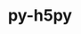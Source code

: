 ---
title: "py-h5py"
layout: cache
categories: [package, develop]
meta: {"compilers": ["apple-clang@16.0.0", "gcc@11.1.0", "gcc@11.4.0", "gcc@13.2.0", "intel-oneapi-compilers@2025.1.0"], "num_specs": 166, "num_specs_by_stack": {"data-vis-sdk": 7, "e4s": 32, "e4s-neoverse-v2": 16, "e4s-oneapi": 8, "hep": 3, "ml-darwin-aarch64-mps": 10, "ml-linux-aarch64-cpu": 25, "ml-linux-aarch64-cuda": 22, "ml-linux-x86_64-cpu": 25, "ml-linux-x86_64-cuda": 25, "ml-linux-x86_64-rocm": 8, "root": 166}, "oss": ["sequoia", "ubuntu20.04", "ubuntu22.04", "ubuntu24.04"], "platforms": ["darwin", "linux"], "stacks": ["data-vis-sdk", "e4s", "e4s-neoverse-v2", "e4s-oneapi", "hep", "ml-darwin-aarch64-mps", "ml-linux-aarch64-cpu", "ml-linux-aarch64-cuda", "ml-linux-x86_64-cpu", "ml-linux-x86_64-cuda", "ml-linux-x86_64-rocm", "root"], "targets": ["aarch64", "neoverse_v2", "x86_64_v3"], "versions": ["3.12.1"]}
spec_details: [{"compiler": "gcc@13.2.0", "hash": "23ipk25fzxwqucflgzoreosgap4gti7n", "os": "ubuntu24.04", "platform": "linux", "size": "-", "stacks": ["ml-linux-x86_64-cpu", "ml-linux-x86_64-cuda", "root"], "target": "x86_64_v3", "variants": ["build_system=python_pip", "~mpi"], "versions": ["3.12.1"]}, {"compiler": "gcc@13.2.0", "hash": "246da5yyefjknnpslbfazk4f7dbsr4pd", "os": "ubuntu24.04", "platform": "linux", "size": "-", "stacks": ["ml-linux-aarch64-cpu", "root"], "target": "aarch64", "variants": ["build_system=python_pip", "+mpi"], "versions": ["3.12.1"]}, {"compiler": "gcc@13.2.0", "hash": "262m5qmd52v6x3i3izf565jpflzc6ya3", "os": "ubuntu24.04", "platform": "linux", "size": "-", "stacks": ["ml-linux-aarch64-cuda", "root"], "target": "aarch64", "variants": ["build_system=python_pip", "+mpi"], "versions": ["3.12.1"]}, {"compiler": "gcc@13.2.0", "hash": "272afb5ckr6d6c4hj3wti2jb25o3ls3n", "os": "ubuntu24.04", "platform": "linux", "size": "-", "stacks": ["ml-linux-x86_64-cuda", "root"], "target": "x86_64_v3", "variants": ["build_system=python_pip", "+mpi"], "versions": ["3.12.1"]}, {"compiler": "gcc@13.2.0", "hash": "33xdpnng5q7czhegthucp2ss43eoulbw", "os": "ubuntu24.04", "platform": "linux", "size": "-", "stacks": ["ml-linux-x86_64-cpu", "root"], "target": "x86_64_v3", "variants": ["build_system=python_pip", "+mpi"], "versions": ["3.12.1"]}, {"compiler": "gcc@13.2.0", "hash": "34lk65am7tv2jkrascmagcbaogvvv6xs", "os": "ubuntu24.04", "platform": "linux", "size": "-", "stacks": ["ml-linux-aarch64-cpu", "root"], "target": "aarch64", "variants": ["build_system=python_pip", "+mpi"], "versions": ["3.12.1"]}, {"compiler": "gcc@13.2.0", "hash": "35bswg77ugdd7c3yzh6yjsznc74nok4n", "os": "ubuntu24.04", "platform": "linux", "size": "-", "stacks": ["ml-linux-x86_64-rocm", "root"], "target": "x86_64_v3", "variants": ["build_system=python_pip", "~mpi"], "versions": ["3.12.1"]}, {"compiler": "gcc@13.2.0", "hash": "37epi7qegwcldnuemw7mq534esgixmip", "os": "ubuntu24.04", "platform": "linux", "size": "-", "stacks": ["ml-linux-x86_64-cpu", "root"], "target": "x86_64_v3", "variants": ["build_system=python_pip", "+mpi"], "versions": ["3.12.1"]}, {"compiler": "gcc@13.2.0", "hash": "3eqsttf2uitmxo5iejlvecthyidiv3ml", "os": "ubuntu24.04", "platform": "linux", "size": "-", "stacks": ["ml-linux-aarch64-cpu", "ml-linux-aarch64-cuda", "root"], "target": "aarch64", "variants": ["build_system=python_pip", "~mpi"], "versions": ["3.12.1"]}, {"compiler": "gcc@13.2.0", "hash": "3ewvpdwaidvfskffw2mzhpqaloj3jdnq", "os": "ubuntu24.04", "platform": "linux", "size": "-", "stacks": ["ml-linux-aarch64-cuda", "root"], "target": "aarch64", "variants": ["build_system=python_pip", "+mpi"], "versions": ["3.12.1"]}, {"compiler": "gcc@11.4.0", "hash": "3g3eyj3gwphruer2z6z57reo7asgi7aa", "os": "ubuntu22.04", "platform": "linux", "size": "-", "stacks": ["e4s", "root"], "target": "x86_64_v3", "variants": ["build_system=python_pip", "+mpi"], "versions": ["3.12.1"]}, {"compiler": "gcc@13.2.0", "hash": "3qjb7uma3ph7ck2mcqgsmxgduclawjes", "os": "ubuntu24.04", "platform": "linux", "size": "-", "stacks": ["ml-linux-aarch64-cuda", "root"], "target": "aarch64", "variants": ["build_system=python_pip", "+mpi"], "versions": ["3.12.1"]}, {"compiler": "gcc@13.2.0", "hash": "4k4atfpdnosqjaxz5rz6h63u5whp3fsy", "os": "ubuntu24.04", "platform": "linux", "size": "-", "stacks": ["ml-linux-x86_64-cuda", "root"], "target": "x86_64_v3", "variants": ["build_system=python_pip", "+mpi"], "versions": ["3.12.1"]}, {"compiler": "apple-clang@16.0.0", "hash": "4qwrznbrvjwg4jnjjf37ki7nijqt2ldh", "os": "sequoia", "platform": "darwin", "size": "-", "stacks": ["ml-darwin-aarch64-mps", "root"], "target": "aarch64", "variants": ["build_system=python_pip", "+mpi"], "versions": ["3.12.1"]}, {"compiler": "gcc@13.2.0", "hash": "4xihw5y4oe6baqz6w3ghdwczcaejdr6e", "os": "ubuntu24.04", "platform": "linux", "size": "-", "stacks": ["ml-linux-x86_64-cuda", "root"], "target": "x86_64_v3", "variants": ["build_system=python_pip", "+mpi"], "versions": ["3.12.1"]}, {"compiler": "gcc@11.4.0", "hash": "55v5d2fvxr2y6zxzshegnfsnzypqjrsn", "os": "ubuntu22.04", "platform": "linux", "size": "-", "stacks": ["e4s", "root"], "target": "x86_64_v3", "variants": ["build_system=python_pip", "+mpi"], "versions": ["3.12.1"]}, {"compiler": "gcc@13.2.0", "hash": "5a2vyh2xmukwk7xbhdxd7wuyuax4fxmz", "os": "ubuntu24.04", "platform": "linux", "size": "-", "stacks": ["ml-linux-aarch64-cuda", "root"], "target": "aarch64", "variants": ["build_system=python_pip", "+mpi"], "versions": ["3.12.1"]}, {"compiler": "gcc@13.2.0", "hash": "5du4yxnzcykzkzcsnmlwa5voqrzqxobs", "os": "ubuntu24.04", "platform": "linux", "size": "-", "stacks": ["ml-linux-aarch64-cpu", "root"], "target": "aarch64", "variants": ["build_system=python_pip", "+mpi"], "versions": ["3.12.1"]}, {"compiler": "gcc@11.1.0", "hash": "5spasynmna4mkmatlnzjnnsuxzcorws6", "os": "ubuntu20.04", "platform": "linux", "size": "-", "stacks": ["data-vis-sdk", "root"], "target": "x86_64_v3", "variants": ["build_system=python_pip", "+mpi"], "versions": ["3.12.1"]}, {"compiler": "gcc@13.2.0", "hash": "5vgkdsqjy4ovkzkfbcvnxmt2ootqystb", "os": "ubuntu24.04", "platform": "linux", "size": "-", "stacks": ["ml-linux-x86_64-cuda", "root"], "target": "x86_64_v3", "variants": ["build_system=python_pip", "+mpi"], "versions": ["3.12.1"]}, {"compiler": "apple-clang@16.0.0", "hash": "5zih5mxzkrwhqbkql5ywb73ccnn6xn7n", "os": "sequoia", "platform": "darwin", "size": "-", "stacks": ["ml-darwin-aarch64-mps", "root"], "target": "aarch64", "variants": ["build_system=python_pip", "+mpi"], "versions": ["3.12.1"]}, {"compiler": "gcc@13.2.0", "hash": "6aw7sq2oungwgoud74lgjst3dipq6zng", "os": "ubuntu24.04", "platform": "linux", "size": "-", "stacks": ["ml-linux-aarch64-cpu", "root"], "target": "aarch64", "variants": ["build_system=python_pip", "+mpi"], "versions": ["3.12.1"]}, {"compiler": "gcc@11.1.0", "hash": "6hfrf7b23qsamneveltpr7et6phxhneb", "os": "ubuntu20.04", "platform": "linux", "size": "-", "stacks": ["data-vis-sdk", "root"], "target": "x86_64_v3", "variants": ["build_system=python_pip", "+mpi"], "versions": ["3.12.1"]}, {"compiler": "gcc@11.4.0", "hash": "6kz5pxvhg7aelbiw7wleqe5iu4zkb4zh", "os": "ubuntu22.04", "platform": "linux", "size": "-", "stacks": ["e4s", "root"], "target": "x86_64_v3", "variants": ["build_system=python_pip", "+mpi"], "versions": ["3.12.1"]}, {"compiler": "gcc@13.2.0", "hash": "744ok7ppw2sq6cradzbfv7qd62ab6tqk", "os": "ubuntu24.04", "platform": "linux", "size": "-", "stacks": ["ml-linux-x86_64-rocm", "root"], "target": "x86_64_v3", "variants": ["build_system=python_pip", "~mpi"], "versions": ["3.12.1"]}, {"compiler": "gcc@11.4.0", "hash": "7exjary2hd4vt6yfjyx5hte3tm3aznhi", "os": "ubuntu22.04", "platform": "linux", "size": "-", "stacks": ["e4s", "root"], "target": "x86_64_v3", "variants": ["build_system=python_pip", "+mpi"], "versions": ["3.12.1"]}, {"compiler": "apple-clang@16.0.0", "hash": "7ihneub76bi3boeerb5hfuyljjhdnoyl", "os": "sequoia", "platform": "darwin", "size": "-", "stacks": ["ml-darwin-aarch64-mps", "root"], "target": "aarch64", "variants": ["build_system=python_pip", "+mpi"], "versions": ["3.12.1"]}, {"compiler": "gcc@13.2.0", "hash": "7ompd7lzkrs357efczglg455f44lgjfi", "os": "ubuntu24.04", "platform": "linux", "size": "-", "stacks": ["ml-linux-x86_64-cpu", "root"], "target": "x86_64_v3", "variants": ["build_system=python_pip", "+mpi"], "versions": ["3.12.1"]}, {"compiler": "gcc@11.4.0", "hash": "7qedkmelodsplued7wsleq3vevrxqgey", "os": "ubuntu22.04", "platform": "linux", "size": "-", "stacks": ["hep", "root"], "target": "x86_64_v3", "variants": ["build_system=python_pip", "+mpi"], "versions": ["3.12.1"]}, {"compiler": "gcc@13.2.0", "hash": "7seukmxdyf6r27qs5uhmajxsulg5leg2", "os": "ubuntu24.04", "platform": "linux", "size": "-", "stacks": ["ml-linux-x86_64-cpu", "root"], "target": "x86_64_v3", "variants": ["build_system=python_pip", "+mpi"], "versions": ["3.12.1"]}, {"compiler": "gcc@11.4.0", "hash": "7vhywkoiguvikkuvnhkxs4bvg45vsqnj", "os": "ubuntu22.04", "platform": "linux", "size": "-", "stacks": ["e4s", "root"], "target": "x86_64_v3", "variants": ["build_system=python_pip", "+mpi"], "versions": ["3.12.1"]}, {"compiler": "gcc@11.4.0", "hash": "ac7pzb4ze2r3qfqh6bg2ujsbgeyzoblu", "os": "ubuntu22.04", "platform": "linux", "size": "-", "stacks": ["e4s-neoverse-v2", "root"], "target": "neoverse_v2", "variants": ["build_system=python_pip", "+mpi"], "versions": ["3.12.1"]}, {"compiler": "gcc@11.4.0", "hash": "aezrz6lllynjmgvwzktnc5rjt4p7bwqf", "os": "ubuntu22.04", "platform": "linux", "size": "-", "stacks": ["e4s", "root"], "target": "x86_64_v3", "variants": ["build_system=python_pip", "+mpi"], "versions": ["3.12.1"]}, {"compiler": "gcc@13.2.0", "hash": "afwjc2xeyijqtllt4sslnxlkgcahj42j", "os": "ubuntu24.04", "platform": "linux", "size": "-", "stacks": ["ml-linux-aarch64-cpu", "root"], "target": "aarch64", "variants": ["build_system=python_pip", "+mpi"], "versions": ["3.12.1"]}, {"compiler": "gcc@13.2.0", "hash": "atag5afak4tvgscheehecz4vbattuqlh", "os": "ubuntu24.04", "platform": "linux", "size": "-", "stacks": ["ml-linux-aarch64-cuda", "root"], "target": "aarch64", "variants": ["build_system=python_pip", "+mpi"], "versions": ["3.12.1"]}, {"compiler": "gcc@13.2.0", "hash": "awynanhxqz3m3x5lvf5oa5ng7jmyre7i", "os": "ubuntu24.04", "platform": "linux", "size": "-", "stacks": ["ml-linux-x86_64-cpu", "ml-linux-x86_64-cuda", "root"], "target": "x86_64_v3", "variants": ["build_system=python_pip", "~mpi"], "versions": ["3.12.1"]}, {"compiler": "gcc@13.2.0", "hash": "b47v4itv5dovpezrkhvc22medsofacby", "os": "ubuntu24.04", "platform": "linux", "size": "-", "stacks": ["ml-linux-aarch64-cpu", "root"], "target": "aarch64", "variants": ["build_system=python_pip", "+mpi"], "versions": ["3.12.1"]}, {"compiler": "gcc@11.4.0", "hash": "bbxzlp73s2hidvlf6narynjniytzdrkg", "os": "ubuntu22.04", "platform": "linux", "size": "-", "stacks": ["e4s", "root"], "target": "x86_64_v3", "variants": ["build_system=python_pip", "+mpi"], "versions": ["3.12.1"]}, {"compiler": "gcc@11.4.0", "hash": "bibbm4rmqil467ch52wne4wfheebb6sm", "os": "ubuntu22.04", "platform": "linux", "size": "-", "stacks": ["e4s-neoverse-v2", "root"], "target": "neoverse_v2", "variants": ["build_system=python_pip", "+mpi"], "versions": ["3.12.1"]}, {"compiler": "gcc@13.2.0", "hash": "bnifoyprvqpyilc4hn2bdrnrjayto5fx", "os": "ubuntu24.04", "platform": "linux", "size": "-", "stacks": ["ml-linux-x86_64-cuda", "root"], "target": "x86_64_v3", "variants": ["build_system=python_pip", "+mpi"], "versions": ["3.12.1"]}, {"compiler": "gcc@11.4.0", "hash": "boxwz2svb5qqnsfpmsify5ts7yesn2pu", "os": "ubuntu22.04", "platform": "linux", "size": "-", "stacks": ["e4s-neoverse-v2", "root"], "target": "neoverse_v2", "variants": ["build_system=python_pip", "+mpi"], "versions": ["3.12.1"]}, {"compiler": "gcc@13.2.0", "hash": "bxwr5ya73m7pes3ctpu7rutftnnchybv", "os": "ubuntu24.04", "platform": "linux", "size": "-", "stacks": ["ml-linux-x86_64-rocm", "root"], "target": "x86_64_v3", "variants": ["build_system=python_pip", "~mpi"], "versions": ["3.12.1"]}, {"compiler": "gcc@13.2.0", "hash": "cbgtegxxkys2ztmum22bquphtbsnoqlw", "os": "ubuntu24.04", "platform": "linux", "size": "-", "stacks": ["ml-linux-x86_64-cuda", "root"], "target": "x86_64_v3", "variants": ["build_system=python_pip", "+mpi"], "versions": ["3.12.1"]}, {"compiler": "gcc@13.2.0", "hash": "cjo6sy72smvqhvkzdzkei2j4gjrghvq4", "os": "ubuntu24.04", "platform": "linux", "size": "-", "stacks": ["ml-linux-aarch64-cpu", "root"], "target": "aarch64", "variants": ["build_system=python_pip", "+mpi"], "versions": ["3.12.1"]}, {"compiler": "gcc@13.2.0", "hash": "csfqldmo7ft66eqdjkr5rjoq4zaoqvax", "os": "ubuntu24.04", "platform": "linux", "size": "-", "stacks": ["ml-linux-x86_64-cuda", "root"], "target": "x86_64_v3", "variants": ["build_system=python_pip", "+mpi"], "versions": ["3.12.1"]}, {"compiler": "gcc@11.4.0", "hash": "ctzngykfaskqgsjvheln5psqdt25wei5", "os": "ubuntu22.04", "platform": "linux", "size": "-", "stacks": ["e4s", "root"], "target": "x86_64_v3", "variants": ["build_system=python_pip", "+mpi"], "versions": ["3.12.1"]}, {"compiler": "gcc@11.4.0", "hash": "cvxrocw36v64stlyb7sckgtp47rdc4mu", "os": "ubuntu22.04", "platform": "linux", "size": "-", "stacks": ["e4s-neoverse-v2", "root"], "target": "neoverse_v2", "variants": ["build_system=python_pip", "+mpi"], "versions": ["3.12.1"]}, {"compiler": "gcc@11.4.0", "hash": "cwwn427b4jjzza57l2fdnxwtv74lvan2", "os": "ubuntu22.04", "platform": "linux", "size": "-", "stacks": ["e4s", "root"], "target": "x86_64_v3", "variants": ["build_system=python_pip", "+mpi"], "versions": ["3.12.1"]}, {"compiler": "gcc@11.4.0", "hash": "cytbmyrtdp7t5qaewsfxrraen2pznfs5", "os": "ubuntu22.04", "platform": "linux", "size": "-", "stacks": ["e4s", "root"], "target": "x86_64_v3", "variants": ["build_system=python_pip", "+mpi"], "versions": ["3.12.1"]}, {"compiler": "gcc@13.2.0", "hash": "d4b4wh6bhtlsnbxhewh3cida5zzwkher", "os": "ubuntu24.04", "platform": "linux", "size": "-", "stacks": ["ml-linux-x86_64-cpu", "root"], "target": "x86_64_v3", "variants": ["build_system=python_pip", "+mpi"], "versions": ["3.12.1"]}, {"compiler": "apple-clang@16.0.0", "hash": "deorwq32jxwzshsyouic7bkthqe2onlp", "os": "sequoia", "platform": "darwin", "size": "-", "stacks": ["ml-darwin-aarch64-mps", "root"], "target": "aarch64", "variants": ["build_system=python_pip", "+mpi"], "versions": ["3.12.1"]}, {"compiler": "gcc@13.2.0", "hash": "dph7pr7t3hs4znh66wohon6gasalykl2", "os": "ubuntu24.04", "platform": "linux", "size": "-", "stacks": ["ml-linux-aarch64-cpu", "ml-linux-aarch64-cuda", "root"], "target": "aarch64", "variants": ["build_system=python_pip", "~mpi"], "versions": ["3.12.1"]}, {"compiler": "gcc@11.4.0", "hash": "dxvecp4je4c6zuk7t7g2jpf2mgz652we", "os": "ubuntu22.04", "platform": "linux", "size": "-", "stacks": ["e4s-neoverse-v2", "root"], "target": "neoverse_v2", "variants": ["build_system=python_pip", "+mpi"], "versions": ["3.12.1"]}, {"compiler": "gcc@11.4.0", "hash": "e57ccna2rjxkqn625iehcb4l6gnrm3xu", "os": "ubuntu22.04", "platform": "linux", "size": "-", "stacks": ["e4s-neoverse-v2", "root"], "target": "neoverse_v2", "variants": ["build_system=python_pip", "+mpi"], "versions": ["3.12.1"]}, {"compiler": "gcc@11.4.0", "hash": "ec2pan24upwhhixgjynleoep5en3byre", "os": "ubuntu22.04", "platform": "linux", "size": "-", "stacks": ["e4s", "root"], "target": "x86_64_v3", "variants": ["build_system=python_pip", "+mpi"], "versions": ["3.12.1"]}, {"compiler": "gcc@11.4.0", "hash": "efgm4vbmobzalebex4lezoniu3ks2qvc", "os": "ubuntu22.04", "platform": "linux", "size": "-", "stacks": ["e4s", "root"], "target": "x86_64_v3", "variants": ["build_system=python_pip", "+mpi"], "versions": ["3.12.1"]}, {"compiler": "intel-oneapi-compilers@2025.1.0", "hash": "egm6dyt6ujwkvz77pibmxfe4o3rr5miy", "os": "ubuntu22.04", "platform": "linux", "size": "-", "stacks": ["e4s-oneapi", "root"], "target": "x86_64_v3", "variants": ["build_system=python_pip", "+mpi"], "versions": ["3.12.1"]}, {"compiler": "gcc@11.1.0", "hash": "es6homfxw2hqlmy2bd22fi63vj4zp5pz", "os": "ubuntu20.04", "platform": "linux", "size": "-", "stacks": ["data-vis-sdk", "root"], "target": "x86_64_v3", "variants": ["build_system=python_pip", "+mpi"], "versions": ["3.12.1"]}, {"compiler": "gcc@13.2.0", "hash": "fgplnlcrjo467lkfdxnelnfuwtqplrue", "os": "ubuntu24.04", "platform": "linux", "size": "-", "stacks": ["ml-linux-x86_64-cpu", "ml-linux-x86_64-cuda", "root"], "target": "x86_64_v3", "variants": ["build_system=python_pip", "~mpi"], "versions": ["3.12.1"]}, {"compiler": "gcc@11.4.0", "hash": "fhxmb76daxyqq5awgn46hgp4hj6ly3t6", "os": "ubuntu22.04", "platform": "linux", "size": "-", "stacks": ["e4s", "root"], "target": "x86_64_v3", "variants": ["build_system=python_pip", "+mpi"], "versions": ["3.12.1"]}, {"compiler": "apple-clang@16.0.0", "hash": "ftc4rinr6qcjarlbw4agj57ttedeshgf", "os": "sequoia", "platform": "darwin", "size": "-", "stacks": ["ml-darwin-aarch64-mps", "root"], "target": "aarch64", "variants": ["build_system=python_pip", "+mpi"], "versions": ["3.12.1"]}, {"compiler": "apple-clang@16.0.0", "hash": "fu7acqcr6etapvollemxo46pmbc6xfbl", "os": "sequoia", "platform": "darwin", "size": "-", "stacks": ["ml-darwin-aarch64-mps", "root"], "target": "aarch64", "variants": ["build_system=python_pip", "+mpi"], "versions": ["3.12.1"]}, {"compiler": "gcc@13.2.0", "hash": "gfwumh7onkma6wxpymlmcqa6q5oocc6z", "os": "ubuntu24.04", "platform": "linux", "size": "-", "stacks": ["ml-linux-x86_64-cpu", "root"], "target": "x86_64_v3", "variants": ["build_system=python_pip", "+mpi"], "versions": ["3.12.1"]}, {"compiler": "gcc@13.2.0", "hash": "gh3e4wbnbq7cuaeoqs3syflubkhexsob", "os": "ubuntu24.04", "platform": "linux", "size": "-", "stacks": ["ml-linux-x86_64-cpu", "root"], "target": "x86_64_v3", "variants": ["build_system=python_pip", "+mpi"], "versions": ["3.12.1"]}, {"compiler": "apple-clang@16.0.0", "hash": "gpc4v7h6hnt5llujxt4ljnih24tkwvxm", "os": "sequoia", "platform": "darwin", "size": "-", "stacks": ["ml-darwin-aarch64-mps", "root"], "target": "aarch64", "variants": ["build_system=python_pip", "+mpi"], "versions": ["3.12.1"]}, {"compiler": "gcc@13.2.0", "hash": "gwmgxbat2tq2a27c2njgpto3gq6tx3w5", "os": "ubuntu24.04", "platform": "linux", "size": "-", "stacks": ["ml-linux-aarch64-cuda", "root"], "target": "aarch64", "variants": ["build_system=python_pip", "+mpi"], "versions": ["3.12.1"]}, {"compiler": "gcc@11.4.0", "hash": "h2qqb3rfd3nwzrbbviizuiflklrgun3x", "os": "ubuntu22.04", "platform": "linux", "size": "-", "stacks": ["e4s-neoverse-v2", "root"], "target": "neoverse_v2", "variants": ["build_system=python_pip", "+mpi"], "versions": ["3.12.1"]}, {"compiler": "gcc@13.2.0", "hash": "hl22bnaajqx33tqesfs5n2c7i6qel3tp", "os": "ubuntu24.04", "platform": "linux", "size": "-", "stacks": ["ml-linux-aarch64-cpu", "root"], "target": "aarch64", "variants": ["build_system=python_pip", "+mpi"], "versions": ["3.12.1"]}, {"compiler": "gcc@13.2.0", "hash": "hltpamc2toqgkkf5cjytfnbjztwch7gk", "os": "ubuntu24.04", "platform": "linux", "size": "-", "stacks": ["ml-linux-aarch64-cuda", "root"], "target": "aarch64", "variants": ["build_system=python_pip", "+mpi"], "versions": ["3.12.1"]}, {"compiler": "gcc@13.2.0", "hash": "hpc3fygvlxivwx2knvugnmsx5gqcxgq4", "os": "ubuntu24.04", "platform": "linux", "size": "-", "stacks": ["ml-linux-aarch64-cuda", "root"], "target": "aarch64", "variants": ["build_system=python_pip", "+mpi"], "versions": ["3.12.1"]}, {"compiler": "gcc@11.4.0", "hash": "hzcjaj2g326rgw3ydkno5jsqipvlebbp", "os": "ubuntu22.04", "platform": "linux", "size": "-", "stacks": ["e4s", "root"], "target": "x86_64_v3", "variants": ["build_system=python_pip", "+mpi"], "versions": ["3.12.1"]}, {"compiler": "gcc@13.2.0", "hash": "i46ylcfpooz2flfxilsqkidkpj57fji7", "os": "ubuntu24.04", "platform": "linux", "size": "-", "stacks": ["ml-linux-x86_64-cpu", "root"], "target": "x86_64_v3", "variants": ["build_system=python_pip", "+mpi"], "versions": ["3.12.1"]}, {"compiler": "gcc@11.4.0", "hash": "ibgo5uzriijsw2otdocpmeqqigdj6kpj", "os": "ubuntu22.04", "platform": "linux", "size": "-", "stacks": ["e4s", "root"], "target": "x86_64_v3", "variants": ["build_system=python_pip", "+mpi"], "versions": ["3.12.1"]}, {"compiler": "gcc@11.4.0", "hash": "igyo6bdz3v3msckfvikwzchi6jguilt6", "os": "ubuntu22.04", "platform": "linux", "size": "-", "stacks": ["e4s-neoverse-v2", "root"], "target": "neoverse_v2", "variants": ["build_system=python_pip", "+mpi"], "versions": ["3.12.1"]}, {"compiler": "gcc@11.4.0", "hash": "ik6gwt4ro4zffn3ztqetcrg673idq3ba", "os": "ubuntu22.04", "platform": "linux", "size": "-", "stacks": ["e4s-neoverse-v2", "root"], "target": "neoverse_v2", "variants": ["build_system=python_pip", "+mpi"], "versions": ["3.12.1"]}, {"compiler": "gcc@13.2.0", "hash": "io3nafddlafc55wa37qwcj2amjq5cz5k", "os": "ubuntu24.04", "platform": "linux", "size": "-", "stacks": ["ml-linux-x86_64-cuda", "root"], "target": "x86_64_v3", "variants": ["build_system=python_pip", "+mpi"], "versions": ["3.12.1"]}, {"compiler": "gcc@11.4.0", "hash": "iqr7tylyn446ggqfowr55pv5xyocxonw", "os": "ubuntu22.04", "platform": "linux", "size": "-", "stacks": ["e4s-neoverse-v2", "root"], "target": "neoverse_v2", "variants": ["build_system=python_pip", "+mpi"], "versions": ["3.12.1"]}, {"compiler": "gcc@13.2.0", "hash": "iyvdxxgomlcs26vbivtr5u5cghclpl4f", "os": "ubuntu24.04", "platform": "linux", "size": "-", "stacks": ["ml-linux-x86_64-cpu", "root"], "target": "x86_64_v3", "variants": ["build_system=python_pip", "+mpi"], "versions": ["3.12.1"]}, {"compiler": "gcc@13.2.0", "hash": "j6hdbznhl2p36fq2bjvvekx3nwhhpywj", "os": "ubuntu24.04", "platform": "linux", "size": "-", "stacks": ["ml-linux-aarch64-cpu", "ml-linux-aarch64-cuda", "root"], "target": "aarch64", "variants": ["build_system=python_pip", "~mpi"], "versions": ["3.12.1"]}, {"compiler": "gcc@13.2.0", "hash": "jhl24x5go6gljz5hrxldssae5rnvsi4j", "os": "ubuntu24.04", "platform": "linux", "size": "-", "stacks": ["ml-linux-aarch64-cpu", "root"], "target": "aarch64", "variants": ["build_system=python_pip", "+mpi"], "versions": ["3.12.1"]}, {"compiler": "intel-oneapi-compilers@2025.1.0", "hash": "jkelz2bscykddxgc6vvs4gred7fpw5d4", "os": "ubuntu22.04", "platform": "linux", "size": "-", "stacks": ["e4s-oneapi", "root"], "target": "x86_64_v3", "variants": ["build_system=python_pip", "+mpi"], "versions": ["3.12.1"]}, {"compiler": "gcc@11.4.0", "hash": "jo7axs3nfupio75q65yubknzdwkzl6cd", "os": "ubuntu22.04", "platform": "linux", "size": "-", "stacks": ["e4s", "root"], "target": "x86_64_v3", "variants": ["build_system=python_pip", "+mpi"], "versions": ["3.12.1"]}, {"compiler": "gcc@11.1.0", "hash": "jxoijrqtgzuwce744y5wnvqyuk2hv2d4", "os": "ubuntu20.04", "platform": "linux", "size": "-", "stacks": ["data-vis-sdk", "root"], "target": "x86_64_v3", "variants": ["build_system=python_pip", "+mpi"], "versions": ["3.12.1"]}, {"compiler": "gcc@13.2.0", "hash": "kcv4jvbkypoecsmz25xogc4ggh2l332h", "os": "ubuntu24.04", "platform": "linux", "size": "-", "stacks": ["ml-linux-x86_64-cuda", "root"], "target": "x86_64_v3", "variants": ["build_system=python_pip", "+mpi"], "versions": ["3.12.1"]}, {"compiler": "gcc@13.2.0", "hash": "kitxg6o76g2uenmt5rl6sm3sumcqr6ii", "os": "ubuntu24.04", "platform": "linux", "size": "-", "stacks": ["ml-linux-x86_64-cpu", "ml-linux-x86_64-cuda", "root"], "target": "x86_64_v3", "variants": ["build_system=python_pip", "~mpi"], "versions": ["3.12.1"]}, {"compiler": "gcc@11.4.0", "hash": "ksfd7u3tktmejjwq2oe4v44jsghtvizo", "os": "ubuntu22.04", "platform": "linux", "size": "-", "stacks": ["e4s", "root"], "target": "x86_64_v3", "variants": ["build_system=python_pip", "+mpi"], "versions": ["3.12.1"]}, {"compiler": "gcc@13.2.0", "hash": "kuxunm22qsh7td7wq3eguqmf4z7stojz", "os": "ubuntu24.04", "platform": "linux", "size": "-", "stacks": ["ml-linux-aarch64-cpu", "root"], "target": "aarch64", "variants": ["build_system=python_pip", "+mpi"], "versions": ["3.12.1"]}, {"compiler": "intel-oneapi-compilers@2025.1.0", "hash": "lqctsc6mfazhgjv4bifyl7evdzocya4a", "os": "ubuntu22.04", "platform": "linux", "size": "-", "stacks": ["e4s-oneapi", "root"], "target": "x86_64_v3", "variants": ["build_system=python_pip", "+mpi"], "versions": ["3.12.1"]}, {"compiler": "gcc@11.4.0", "hash": "lqncmlbvuphhebyttipvmtrhat6noacq", "os": "ubuntu22.04", "platform": "linux", "size": "-", "stacks": ["e4s", "root"], "target": "x86_64_v3", "variants": ["build_system=python_pip", "+mpi"], "versions": ["3.12.1"]}, {"compiler": "gcc@11.4.0", "hash": "ls42ldmevpv6rimg3gp72b27mykqv4oa", "os": "ubuntu22.04", "platform": "linux", "size": "-", "stacks": ["e4s", "root"], "target": "x86_64_v3", "variants": ["build_system=python_pip", "+mpi"], "versions": ["3.12.1"]}, {"compiler": "apple-clang@16.0.0", "hash": "lsuvbauvosdaprmxhoi4pkv576fvvngi", "os": "sequoia", "platform": "darwin", "size": "-", "stacks": ["ml-darwin-aarch64-mps", "root"], "target": "aarch64", "variants": ["build_system=python_pip", "+mpi"], "versions": ["3.12.1"]}, {"compiler": "gcc@13.2.0", "hash": "ltjksjblthhfdrlymn6y7k36pb5yytf5", "os": "ubuntu24.04", "platform": "linux", "size": "-", "stacks": ["ml-linux-x86_64-cpu", "ml-linux-x86_64-cuda", "root"], "target": "x86_64_v3", "variants": ["build_system=python_pip", "~mpi"], "versions": ["3.12.1"]}, {"compiler": "gcc@13.2.0", "hash": "mgcykhw2uq6sfb5p7kaw4q7nf62m3ou7", "os": "ubuntu24.04", "platform": "linux", "size": "-", "stacks": ["ml-linux-x86_64-cuda", "root"], "target": "x86_64_v3", "variants": ["build_system=python_pip", "+mpi"], "versions": ["3.12.1"]}, {"compiler": "gcc@11.4.0", "hash": "mswfnw3sjnolgzhkm2ahaaej57qvalhl", "os": "ubuntu22.04", "platform": "linux", "size": "-", "stacks": ["e4s-neoverse-v2", "root"], "target": "neoverse_v2", "variants": ["build_system=python_pip", "+mpi"], "versions": ["3.12.1"]}, {"compiler": "gcc@11.4.0", "hash": "mugdtmp5saisx6h45x2vo3li6sgj7xl5", "os": "ubuntu22.04", "platform": "linux", "size": "-", "stacks": ["e4s", "root"], "target": "x86_64_v3", "variants": ["build_system=python_pip", "+mpi"], "versions": ["3.12.1"]}, {"compiler": "gcc@11.4.0", "hash": "mv726y7ahh4szayqmmwgasqcgsy7ssgz", "os": "ubuntu22.04", "platform": "linux", "size": "-", "stacks": ["e4s", "root"], "target": "x86_64_v3", "variants": ["build_system=python_pip", "+mpi"], "versions": ["3.12.1"]}, {"compiler": "gcc@13.2.0", "hash": "myau6ijosqrona5zlxyphuucxt5wbkqa", "os": "ubuntu24.04", "platform": "linux", "size": "-", "stacks": ["ml-linux-aarch64-cuda", "root"], "target": "aarch64", "variants": ["build_system=python_pip", "+mpi"], "versions": ["3.12.1"]}, {"compiler": "gcc@13.2.0", "hash": "n2de4irkmraj7zieqmrqhsxjf46mt4go", "os": "ubuntu24.04", "platform": "linux", "size": "-", "stacks": ["ml-linux-x86_64-rocm", "root"], "target": "x86_64_v3", "variants": ["build_system=python_pip", "~mpi"], "versions": ["3.12.1"]}, {"compiler": "gcc@11.4.0", "hash": "navb2nqsqmgowexu76ty4znwjl2mj33a", "os": "ubuntu22.04", "platform": "linux", "size": "-", "stacks": ["e4s", "root"], "target": "x86_64_v3", "variants": ["build_system=python_pip", "+mpi"], "versions": ["3.12.1"]}, {"compiler": "intel-oneapi-compilers@2025.1.0", "hash": "o46k2awgay3lmeoqmn3cb5mm4gqs4naz", "os": "ubuntu22.04", "platform": "linux", "size": "-", "stacks": ["e4s-oneapi", "root"], "target": "x86_64_v3", "variants": ["build_system=python_pip", "+mpi"], "versions": ["3.12.1"]}, {"compiler": "gcc@13.2.0", "hash": "odup7fjk44zwz2ebnzrf72c45wr37xmh", "os": "ubuntu24.04", "platform": "linux", "size": "-", "stacks": ["ml-linux-aarch64-cpu", "root"], "target": "aarch64", "variants": ["build_system=python_pip", "+mpi"], "versions": ["3.12.1"]}, {"compiler": "gcc@11.4.0", "hash": "oe5ukiy7ddsh5iyivw232qfbl36awqrv", "os": "ubuntu22.04", "platform": "linux", "size": "-", "stacks": ["e4s", "root"], "target": "x86_64_v3", "variants": ["build_system=python_pip", "+mpi"], "versions": ["3.12.1"]}, {"compiler": "gcc@13.2.0", "hash": "okhrv5jzjdgl2s455cgqivvjmpif6jis", "os": "ubuntu24.04", "platform": "linux", "size": "-", "stacks": ["ml-linux-aarch64-cpu", "root"], "target": "aarch64", "variants": ["build_system=python_pip", "~mpi"], "versions": ["3.12.1"]}, {"compiler": "gcc@11.4.0", "hash": "ot3q6ykptzabu2d6mwepsagfesy2e5zb", "os": "ubuntu22.04", "platform": "linux", "size": "-", "stacks": ["hep", "root"], "target": "x86_64_v3", "variants": ["build_system=python_pip", "+mpi"], "versions": ["3.12.1"]}, {"compiler": "gcc@13.2.0", "hash": "otilqig3vrxxgdctbzvd3wf5o2gzbhhn", "os": "ubuntu24.04", "platform": "linux", "size": "-", "stacks": ["ml-linux-x86_64-rocm", "root"], "target": "x86_64_v3", "variants": ["build_system=python_pip", "~mpi"], "versions": ["3.12.1"]}, {"compiler": "gcc@13.2.0", "hash": "oux35dnxmfeugnawvlfysd43fg5ybtll", "os": "ubuntu24.04", "platform": "linux", "size": "-", "stacks": ["ml-linux-x86_64-cuda", "root"], "target": "x86_64_v3", "variants": ["build_system=python_pip", "+mpi"], "versions": ["3.12.1"]}, {"compiler": "gcc@13.2.0", "hash": "pc7vxsj6ozhik2x74mtm3feksxpawo4k", "os": "ubuntu24.04", "platform": "linux", "size": "-", "stacks": ["ml-linux-x86_64-cpu", "ml-linux-x86_64-cuda", "root"], "target": "x86_64_v3", "variants": ["build_system=python_pip", "~mpi"], "versions": ["3.12.1"]}, {"compiler": "gcc@13.2.0", "hash": "pfktvgtf5xfpeqmbcjkcq6yqlfqgpzzk", "os": "ubuntu24.04", "platform": "linux", "size": "-", "stacks": ["ml-linux-x86_64-cpu", "root"], "target": "x86_64_v3", "variants": ["build_system=python_pip", "+mpi"], "versions": ["3.12.1"]}, {"compiler": "gcc@13.2.0", "hash": "q3cyaljcybjq6cnw7in6xhc5lkkyx7z7", "os": "ubuntu24.04", "platform": "linux", "size": "-", "stacks": ["ml-linux-aarch64-cpu", "root"], "target": "aarch64", "variants": ["build_system=python_pip", "+mpi"], "versions": ["3.12.1"]}, {"compiler": "gcc@13.2.0", "hash": "q3wc6odgjgzqdzhs25ubgquoqjuyjnbg", "os": "ubuntu24.04", "platform": "linux", "size": "-", "stacks": ["ml-linux-x86_64-cpu", "ml-linux-x86_64-cuda", "root"], "target": "x86_64_v3", "variants": ["build_system=python_pip", "~mpi"], "versions": ["3.12.1"]}, {"compiler": "gcc@13.2.0", "hash": "qfdh73mqerprw6nulc5z5o3xrwfllkyo", "os": "ubuntu24.04", "platform": "linux", "size": "-", "stacks": ["ml-linux-x86_64-cpu", "root"], "target": "x86_64_v3", "variants": ["build_system=python_pip", "+mpi"], "versions": ["3.12.1"]}, {"compiler": "gcc@11.1.0", "hash": "qjcjaeb7rvghmjjzucp7ovb5ptfiv7gk", "os": "ubuntu20.04", "platform": "linux", "size": "-", "stacks": ["data-vis-sdk", "root"], "target": "x86_64_v3", "variants": ["build_system=python_pip", "+mpi"], "versions": ["3.12.1"]}, {"compiler": "gcc@13.2.0", "hash": "qmsdxvafutly4kphbxkffmmuueqefsw5", "os": "ubuntu24.04", "platform": "linux", "size": "-", "stacks": ["ml-linux-x86_64-cuda", "root"], "target": "x86_64_v3", "variants": ["build_system=python_pip", "+mpi"], "versions": ["3.12.1"]}, {"compiler": "gcc@13.2.0", "hash": "qrcjgqu3bidjn5tpy5fhieluavto2bct", "os": "ubuntu24.04", "platform": "linux", "size": "-", "stacks": ["ml-linux-x86_64-cpu", "root"], "target": "x86_64_v3", "variants": ["build_system=python_pip", "+mpi"], "versions": ["3.12.1"]}, {"compiler": "gcc@13.2.0", "hash": "r3tgdc6joekn47nmbjzeju4bhtwgkatc", "os": "ubuntu24.04", "platform": "linux", "size": "-", "stacks": ["ml-linux-aarch64-cpu", "ml-linux-aarch64-cuda", "root"], "target": "aarch64", "variants": ["build_system=python_pip", "~mpi"], "versions": ["3.12.1"]}, {"compiler": "gcc@11.4.0", "hash": "rg7fb3wsobwhowey3gbgxqjwvbu4jxyc", "os": "ubuntu22.04", "platform": "linux", "size": "-", "stacks": ["e4s", "root"], "target": "x86_64_v3", "variants": ["build_system=python_pip", "+mpi"], "versions": ["3.12.1"]}, {"compiler": "gcc@11.4.0", "hash": "rjg2svu47fd2dkx7zfs5dc6cpa7h3evu", "os": "ubuntu22.04", "platform": "linux", "size": "-", "stacks": ["e4s", "root"], "target": "x86_64_v3", "variants": ["build_system=python_pip", "+mpi"], "versions": ["3.12.1"]}, {"compiler": "gcc@13.2.0", "hash": "rnampjcavilkpldjgr5fcegk36355lth", "os": "ubuntu24.04", "platform": "linux", "size": "-", "stacks": ["ml-linux-aarch64-cpu", "ml-linux-aarch64-cuda", "root"], "target": "aarch64", "variants": ["build_system=python_pip", "~mpi"], "versions": ["3.12.1"]}, {"compiler": "gcc@11.1.0", "hash": "rovwwg7mdau3p7xqg54lsj2e4mqy3gx3", "os": "ubuntu20.04", "platform": "linux", "size": "-", "stacks": ["data-vis-sdk", "root"], "target": "x86_64_v3", "variants": ["build_system=python_pip", "+mpi"], "versions": ["3.12.1"]}, {"compiler": "gcc@13.2.0", "hash": "rrau2bmeeh5fvemd3u3oer2vzc3jqx5i", "os": "ubuntu24.04", "platform": "linux", "size": "-", "stacks": ["ml-linux-aarch64-cpu", "root"], "target": "aarch64", "variants": ["build_system=python_pip", "+mpi"], "versions": ["3.12.1"]}, {"compiler": "gcc@11.4.0", "hash": "rs54ahp4mguttbej4tu22ogmdavzg6g3", "os": "ubuntu22.04", "platform": "linux", "size": "-", "stacks": ["e4s", "root"], "target": "x86_64_v3", "variants": ["build_system=python_pip", "+mpi"], "versions": ["3.12.1"]}, {"compiler": "gcc@13.2.0", "hash": "scjneqlrxys6xp3b2bxk764aer56x6b3", "os": "ubuntu24.04", "platform": "linux", "size": "-", "stacks": ["ml-linux-x86_64-cpu", "ml-linux-x86_64-cuda", "root"], "target": "x86_64_v3", "variants": ["build_system=python_pip", "~mpi"], "versions": ["3.12.1"]}, {"compiler": "gcc@13.2.0", "hash": "sd3hz7w26vvaziolmhsvctc7tzt3ssci", "os": "ubuntu24.04", "platform": "linux", "size": "-", "stacks": ["ml-linux-aarch64-cuda", "root"], "target": "aarch64", "variants": ["build_system=python_pip", "+mpi"], "versions": ["3.12.1"]}, {"compiler": "gcc@11.4.0", "hash": "smuv5mcgyo4ahq2nozksxhmrc3wleamr", "os": "ubuntu22.04", "platform": "linux", "size": "-", "stacks": ["e4s-neoverse-v2", "root"], "target": "neoverse_v2", "variants": ["build_system=python_pip", "+mpi"], "versions": ["3.12.1"]}, {"compiler": "gcc@13.2.0", "hash": "spvrvpporcpn4jwrl2l2mjns2kg3jikn", "os": "ubuntu24.04", "platform": "linux", "size": "-", "stacks": ["ml-linux-aarch64-cuda", "root"], "target": "aarch64", "variants": ["build_system=python_pip", "+mpi"], "versions": ["3.12.1"]}, {"compiler": "gcc@13.2.0", "hash": "ss6udfkptiochpp322k3gigdvtvuxzxo", "os": "ubuntu24.04", "platform": "linux", "size": "-", "stacks": ["ml-linux-x86_64-cuda", "root"], "target": "x86_64_v3", "variants": ["build_system=python_pip", "+mpi"], "versions": ["3.12.1"]}, {"compiler": "gcc@13.2.0", "hash": "stve5ybm6eicyvqiuv5of5ios2gd2cn5", "os": "ubuntu24.04", "platform": "linux", "size": "-", "stacks": ["ml-linux-aarch64-cpu", "ml-linux-aarch64-cuda", "root"], "target": "aarch64", "variants": ["build_system=python_pip", "~mpi"], "versions": ["3.12.1"]}, {"compiler": "gcc@11.4.0", "hash": "tbszdlchcyvzimpys2phc5dmwv43np2v", "os": "ubuntu22.04", "platform": "linux", "size": "-", "stacks": ["e4s-neoverse-v2", "root"], "target": "neoverse_v2", "variants": ["build_system=python_pip", "+mpi"], "versions": ["3.12.1"]}, {"compiler": "gcc@11.4.0", "hash": "tqycd4hsxnroxvaguhximuijysrgiksx", "os": "ubuntu22.04", "platform": "linux", "size": "-", "stacks": ["hep", "root"], "target": "x86_64_v3", "variants": ["build_system=python_pip", "+mpi"], "versions": ["3.12.1"]}, {"compiler": "gcc@11.4.0", "hash": "ttgagyhcbemtdxytcr3eobg26pcwaufn", "os": "ubuntu22.04", "platform": "linux", "size": "-", "stacks": ["e4s-neoverse-v2", "root"], "target": "neoverse_v2", "variants": ["build_system=python_pip", "+mpi"], "versions": ["3.12.1"]}, {"compiler": "gcc@13.2.0", "hash": "ua3qwb6oxtkja25de24ppqoxuuwrc25q", "os": "ubuntu24.04", "platform": "linux", "size": "-", "stacks": ["ml-linux-x86_64-rocm", "root"], "target": "x86_64_v3", "variants": ["build_system=python_pip", "~mpi"], "versions": ["3.12.1"]}, {"compiler": "gcc@13.2.0", "hash": "uh2nqzpxvqjeein42wkkipg62ldmisj4", "os": "ubuntu24.04", "platform": "linux", "size": "-", "stacks": ["ml-linux-aarch64-cuda", "root"], "target": "aarch64", "variants": ["build_system=python_pip", "+mpi"], "versions": ["3.12.1"]}, {"compiler": "gcc@13.2.0", "hash": "unwxbczrdmsfkybqdwuuqe7zh3ifgdw5", "os": "ubuntu24.04", "platform": "linux", "size": "-", "stacks": ["ml-linux-aarch64-cuda", "root"], "target": "aarch64", "variants": ["build_system=python_pip", "+mpi"], "versions": ["3.12.1"]}, {"compiler": "gcc@13.2.0", "hash": "us6xgkhtmfqqyejfw6qca7s2auyminon", "os": "ubuntu24.04", "platform": "linux", "size": "-", "stacks": ["ml-linux-x86_64-cuda", "root"], "target": "x86_64_v3", "variants": ["build_system=python_pip", "+mpi"], "versions": ["3.12.1"]}, {"compiler": "gcc@13.2.0", "hash": "v2lqme2kodmztae5waluoyfbceinvqxq", "os": "ubuntu24.04", "platform": "linux", "size": "-", "stacks": ["ml-linux-x86_64-cuda", "root"], "target": "x86_64_v3", "variants": ["build_system=python_pip", "+mpi"], "versions": ["3.12.1"]}, {"compiler": "gcc@13.2.0", "hash": "vdlmt3l5kham3vfsmsc2ladh3ektf7mo", "os": "ubuntu24.04", "platform": "linux", "size": "-", "stacks": ["ml-linux-x86_64-cpu", "root"], "target": "x86_64_v3", "variants": ["build_system=python_pip", "+mpi"], "versions": ["3.12.1"]}, {"compiler": "gcc@13.2.0", "hash": "vnou64oeptuxxitzcjbe77xre2xxq74k", "os": "ubuntu24.04", "platform": "linux", "size": "-", "stacks": ["ml-linux-aarch64-cuda", "root"], "target": "aarch64", "variants": ["build_system=python_pip", "+mpi"], "versions": ["3.12.1"]}, {"compiler": "gcc@13.2.0", "hash": "vtiww5ri6vmtwtne2ejcqlcsilmupeee", "os": "ubuntu24.04", "platform": "linux", "size": "-", "stacks": ["ml-linux-x86_64-cpu", "root"], "target": "x86_64_v3", "variants": ["build_system=python_pip", "+mpi"], "versions": ["3.12.1"]}, {"compiler": "gcc@11.4.0", "hash": "vvtfx5jnki5csjx2fzq7wf5ep4v7mvsx", "os": "ubuntu22.04", "platform": "linux", "size": "-", "stacks": ["e4s", "root"], "target": "x86_64_v3", "variants": ["build_system=python_pip", "+mpi"], "versions": ["3.12.1"]}, {"compiler": "gcc@13.2.0", "hash": "wf7yulqfr4yrjmwgkfz6ee6tap72lzmr", "os": "ubuntu24.04", "platform": "linux", "size": "-", "stacks": ["ml-linux-aarch64-cpu", "root"], "target": "aarch64", "variants": ["build_system=python_pip", "+mpi"], "versions": ["3.12.1"]}, {"compiler": "gcc@13.2.0", "hash": "wi2mdtdvrkdcd2i5nwchhm7wy6nucggh", "os": "ubuntu24.04", "platform": "linux", "size": "-", "stacks": ["ml-linux-aarch64-cpu", "root"], "target": "aarch64", "variants": ["build_system=python_pip", "+mpi"], "versions": ["3.12.1"]}, {"compiler": "gcc@11.4.0", "hash": "wmabnacihfpvmvuzpcfchpw4mt3i5gyx", "os": "ubuntu22.04", "platform": "linux", "size": "-", "stacks": ["e4s-neoverse-v2", "root"], "target": "neoverse_v2", "variants": ["build_system=python_pip", "+mpi"], "versions": ["3.12.1"]}, {"compiler": "gcc@13.2.0", "hash": "wn3tld235alb2o4ogrqbtqzqgkjjmpyy", "os": "ubuntu24.04", "platform": "linux", "size": "-", "stacks": ["ml-linux-x86_64-rocm", "root"], "target": "x86_64_v3", "variants": ["build_system=python_pip", "~mpi"], "versions": ["3.12.1"]}, {"compiler": "gcc@13.2.0", "hash": "wpsi4ps3dlg5ugsj4kht66qraukhk4op", "os": "ubuntu24.04", "platform": "linux", "size": "-", "stacks": ["ml-linux-aarch64-cpu", "ml-linux-aarch64-cuda", "root"], "target": "aarch64", "variants": ["build_system=python_pip", "~mpi"], "versions": ["3.12.1"]}, {"compiler": "gcc@13.2.0", "hash": "xks73k2wl4vej2edrg3oi3gzyml2bbq7", "os": "ubuntu24.04", "platform": "linux", "size": "-", "stacks": ["ml-linux-x86_64-cpu", "root"], "target": "x86_64_v3", "variants": ["build_system=python_pip", "+mpi"], "versions": ["3.12.1"]}, {"compiler": "gcc@13.2.0", "hash": "xoctqgnk4k6esaad7wkjsmoyunozn3bl", "os": "ubuntu24.04", "platform": "linux", "size": "-", "stacks": ["ml-linux-x86_64-cpu", "root"], "target": "x86_64_v3", "variants": ["build_system=python_pip", "+mpi"], "versions": ["3.12.1"]}, {"compiler": "gcc@11.4.0", "hash": "xregfe56ysb6u7m7bcieg42c2y3xgfco", "os": "ubuntu22.04", "platform": "linux", "size": "-", "stacks": ["e4s", "root"], "target": "x86_64_v3", "variants": ["build_system=python_pip", "+mpi"], "versions": ["3.12.1"]}, {"compiler": "intel-oneapi-compilers@2025.1.0", "hash": "xrjwvrnme7why4mvkcfq7v33frheu32q", "os": "ubuntu22.04", "platform": "linux", "size": "-", "stacks": ["e4s-oneapi", "root"], "target": "x86_64_v3", "variants": ["build_system=python_pip", "+mpi"], "versions": ["3.12.1"]}, {"compiler": "gcc@13.2.0", "hash": "xxhcq6at2iyoqzfedzdi6dtvxy2coyb3", "os": "ubuntu24.04", "platform": "linux", "size": "-", "stacks": ["ml-linux-x86_64-rocm", "root"], "target": "x86_64_v3", "variants": ["build_system=python_pip", "~mpi"], "versions": ["3.12.1"]}, {"compiler": "gcc@11.4.0", "hash": "y2t6cz6pv5wddbl7daiwurxw6b4ofw2a", "os": "ubuntu22.04", "platform": "linux", "size": "-", "stacks": ["e4s", "root"], "target": "x86_64_v3", "variants": ["build_system=python_pip", "+mpi"], "versions": ["3.12.1"]}, {"compiler": "gcc@11.4.0", "hash": "yihq5cw7jyujwy4kykpbhocjeqrqpssr", "os": "ubuntu22.04", "platform": "linux", "size": "-", "stacks": ["e4s", "root"], "target": "x86_64_v3", "variants": ["build_system=python_pip", "+mpi"], "versions": ["3.12.1"]}, {"compiler": "intel-oneapi-compilers@2025.1.0", "hash": "yiq7dzvw2rtxmh26txrqgwvnpfgpnisj", "os": "ubuntu22.04", "platform": "linux", "size": "-", "stacks": ["e4s-oneapi", "root"], "target": "x86_64_v3", "variants": ["build_system=python_pip", "+mpi"], "versions": ["3.12.1"]}, {"compiler": "intel-oneapi-compilers@2025.1.0", "hash": "ynroqfezgeaogo4sjwnx6okdbxk3vlnc", "os": "ubuntu22.04", "platform": "linux", "size": "-", "stacks": ["e4s-oneapi", "root"], "target": "x86_64_v3", "variants": ["build_system=python_pip", "+mpi"], "versions": ["3.12.1"]}, {"compiler": "gcc@13.2.0", "hash": "yoqz45zvuj4oplioubye7jnmb6w5bkfq", "os": "ubuntu24.04", "platform": "linux", "size": "-", "stacks": ["ml-linux-aarch64-cpu", "root"], "target": "aarch64", "variants": ["build_system=python_pip", "+mpi"], "versions": ["3.12.1"]}, {"compiler": "gcc@13.2.0", "hash": "ywjwpbcdkwkqhgzpcwwgl2t2lso54seu", "os": "ubuntu24.04", "platform": "linux", "size": "-", "stacks": ["ml-linux-x86_64-cuda", "root"], "target": "x86_64_v3", "variants": ["build_system=python_pip", "+mpi"], "versions": ["3.12.1"]}, {"compiler": "apple-clang@16.0.0", "hash": "z23ggh7lpvvvtclskpq52f7abexsk4gx", "os": "sequoia", "platform": "darwin", "size": "-", "stacks": ["ml-darwin-aarch64-mps", "root"], "target": "aarch64", "variants": ["build_system=python_pip", "+mpi"], "versions": ["3.12.1"]}, {"compiler": "intel-oneapi-compilers@2025.1.0", "hash": "z5s777suafzshs5gta3fpl7mnwfbetld", "os": "ubuntu22.04", "platform": "linux", "size": "-", "stacks": ["e4s-oneapi", "root"], "target": "x86_64_v3", "variants": ["build_system=python_pip", "+mpi"], "versions": ["3.12.1"]}, {"compiler": "gcc@11.1.0", "hash": "z6bi3twc3woo5u4rlqjd2operljs5nrn", "os": "ubuntu20.04", "platform": "linux", "size": "-", "stacks": ["data-vis-sdk", "root"], "target": "x86_64_v3", "variants": ["build_system=python_pip", "+mpi"], "versions": ["3.12.1"]}, {"compiler": "gcc@11.4.0", "hash": "zb3ck3dmpqpfu27535om2jmh5kk2i5aa", "os": "ubuntu22.04", "platform": "linux", "size": "-", "stacks": ["e4s", "root"], "target": "x86_64_v3", "variants": ["build_system=python_pip", "+mpi"], "versions": ["3.12.1"]}, {"compiler": "apple-clang@16.0.0", "hash": "zbep2cmlne5hutsamdcnmprtwb66hvtu", "os": "sequoia", "platform": "darwin", "size": "-", "stacks": ["ml-darwin-aarch64-mps", "root"], "target": "aarch64", "variants": ["build_system=python_pip", "+mpi"], "versions": ["3.12.1"]}, {"compiler": "gcc@13.2.0", "hash": "zcq3plxdfrusjkvjmqz4vwzdd7snttyr", "os": "ubuntu24.04", "platform": "linux", "size": "-", "stacks": ["ml-linux-x86_64-cpu", "root"], "target": "x86_64_v3", "variants": ["build_system=python_pip", "+mpi"], "versions": ["3.12.1"]}, {"compiler": "gcc@11.4.0", "hash": "zhclvmlhj5h3yixmcymfon3543bi2fiv", "os": "ubuntu22.04", "platform": "linux", "size": "-", "stacks": ["e4s-neoverse-v2", "root"], "target": "neoverse_v2", "variants": ["build_system=python_pip", "+mpi"], "versions": ["3.12.1"]}, {"compiler": "gcc@13.2.0", "hash": "zib6nu2a6jwu74pyvon6kpsqnzb4c4xj", "os": "ubuntu24.04", "platform": "linux", "size": "-", "stacks": ["ml-linux-x86_64-cuda", "root"], "target": "x86_64_v3", "variants": ["build_system=python_pip", "+mpi"], "versions": ["3.12.1"]}, {"compiler": "gcc@13.2.0", "hash": "zploju2qahbfdy62dircmy6ozqmigznv", "os": "ubuntu24.04", "platform": "linux", "size": "-", "stacks": ["ml-linux-aarch64-cpu", "root"], "target": "aarch64", "variants": ["build_system=python_pip", "+mpi"], "versions": ["3.12.1"]}, {"compiler": "gcc@13.2.0", "hash": "zw27bsgasaknm2ukbnjrwtpdiph2vmm7", "os": "ubuntu24.04", "platform": "linux", "size": "-", "stacks": ["ml-linux-aarch64-cuda", "root"], "target": "aarch64", "variants": ["build_system=python_pip", "+mpi"], "versions": ["3.12.1"]}, {"compiler": "gcc@11.4.0", "hash": "zytmtks2wd53z62fzowguaductr5b6dm", "os": "ubuntu22.04", "platform": "linux", "size": "-", "stacks": ["e4s", "root"], "target": "x86_64_v3", "variants": ["build_system=python_pip", "+mpi"], "versions": ["3.12.1"]}]
---